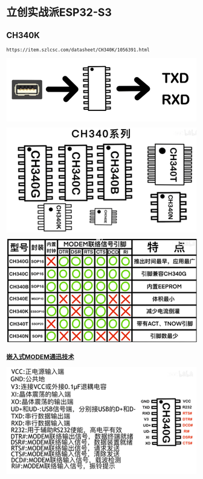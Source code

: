 # 立创实战派ESP32-S3

## CH340K

    https://item.szlcsc.com/datasheet/CH340K/1056391.html

![](/JLC/Images/24/12/img.png)

![](/JLC/Images/24/12/img_1.png)

![](/JLC/Images/24/12/img_2.png)

### [嵌入式MODEM通迅技术](https://blog.csdn.net/sukhoi27smk/article/details/19302411)

![](/JLC/Images/24/12/img_3.png)





